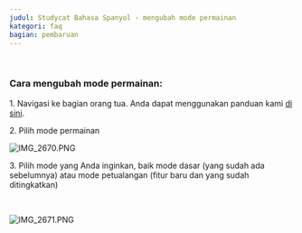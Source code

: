 ```yaml
---
judul: Studycat Bahasa Spanyol - mengubah mode permainan
kategori: faq
bagian: pembaruan
---
```

 

### **Cara mengubah mode permainan:**

1\. Navigasi ke bagian orang tua. Anda dapat menggunakan panduan kami [di sini](https://help.Studycat.com/hc/en-us/articles/34518228622105/preview/eyJhbGciOiJIUzI1NiJ9.eyJpZCI6MzQ1MTgyMjg2MjIxMDUsImV4cCI6MTcyMDQxMDgxN30.7hW1u2Miesjcs2XqDuBHBNv7tBPGmmhqN4EJUGeGWJE).

2\. Pilih mode permainan

![IMG_2670.PNG](https://help.Studycat.com/hc/article_attachments/34771475427225)

3\. Pilih mode yang Anda inginkan, baik mode dasar (yang sudah ada sebelumnya) atau mode petualangan (fitur baru dan yang sudah ditingkatkan)

 

![IMG_2671.PNG](https://help.Studycat.com/hc/article_attachments/34771498307353)